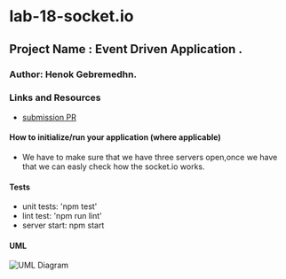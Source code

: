 # lab-18-socket.io

## Project Name : Event Driven Application .

### Author: Henok Gebremedhn.

### Links and Resources

- [submission PR](https://github.com/henok-401-javascript/lab-18-socket.io/pull/1)

#### How to initialize/run your application (where applicable)

- We have to make sure that we have three servers open,once we have that we can easly check how the socket.io works.



#### Tests

- unit tests: 'npm test'
- lint test: 'npm run lint'
- server start: npm start

#### UML

![UML Diagram](git)
